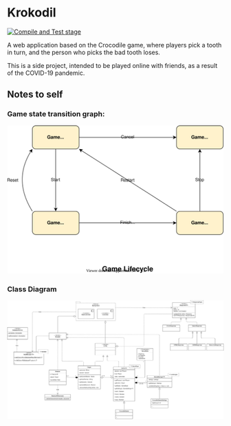 # Krokodil

[![Compile and Test stage](https://github.com/Adriandmen/krokodil/actions/workflows/workflow.yml/badge.svg?branch=master)](https://github.com/Adriandmen/krokodil/actions/workflows/workflow.yml)

A web application based on the Crocodile game,
where players pick a tooth in turn, and the person who picks the bad tooth loses.

This is a side project, intended to be played online with friends, as a result of the COVID-19 pandemic.

## Notes to self

### Game state transition graph:

![Game State Graph](img/Krokodil.svg)

### Class Diagram

![UML Class Diagram](img/UML.png)

